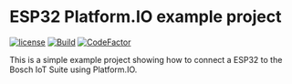 # ESP32 Platform.IO example project

[![license](https://img.shields.io/github/license/cgrotz/esp32-cd-firmware-example.svg)](https://github.com/cgrotz/esp32-cd-firmware-example/blob/master/LICENSE)
[![Build](https://github.com/cgrotz/esp32-cd-firmware-example/workflows/ci/badge.svg?branch=master&event=push)](https://github.com/cgrotz/esp32-cd-firmware-example/actions?query=workflow%3Aci)
[![CodeFactor](https://www.codefactor.io/repository/github/cgrotz/esp32-cd-firmware-example/badge)](https://www.codefactor.io/repository/github/cgrotz/esp32-cd-firmware-example)

This is a simple example project showing how to connect a ESP32 to the Bosch IoT Suite using Platform.IO.